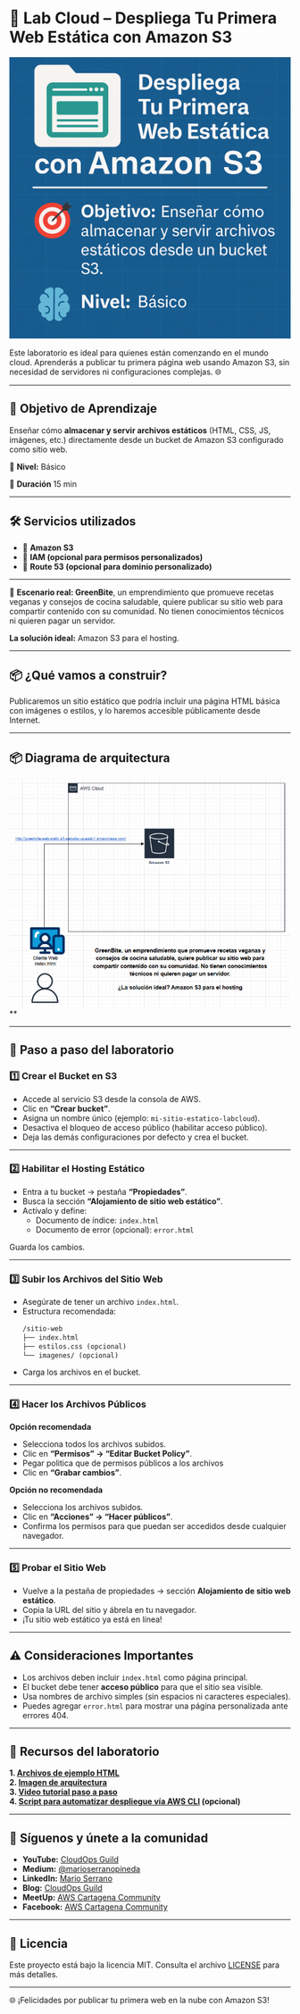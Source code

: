 # 🧪 Lab Cloud – Despliega Tu Primera Web Estática con Amazon S3

![banner](./imagenes/imagen_lab_web_estatica_s3.png)

Este laboratorio es ideal para quienes están comenzando en el mundo cloud. Aprenderás a publicar tu primera página web usando Amazon S3, sin necesidad de servidores ni configuraciones complejas. 🌐

---

## 🎯 Objetivo de Aprendizaje

Enseñar cómo **almacenar y servir archivos estáticos** (HTML, CSS, JS, imágenes, etc.) directamente desde un bucket de Amazon S3 configurado como sitio web.

🧠 **Nivel:** Básico

🔄 **Duración** 15 min

---

## 🛠️ Servicios utilizados

- 🔹 **Amazon S3**
- 🔹 **IAM (opcional para permisos personalizados)**
- 🔹 **Route 53 (opcional para dominio personalizado)**

---

🧪 **Escenario real: GreenBite**, un emprendimiento que promueve recetas veganas y consejos de cocina saludable, quiere publicar su sitio web para compartir contenido con su comunidad. No tienen conocimientos técnicos ni quieren pagar un servidor.

 **La solución ideal:** Amazon S3 para el hosting.

---

## 📦 ¿Qué vamos a construir?

Publicaremos un sitio estático que podría incluir una página HTML básica con imágenes o estilos, y lo haremos accesible públicamente desde Internet.

---

## 📦 Diagrama de arquitectura

![Imagen de arquitectura](./imagenes/diagrama_arquitectura.PNG)**

---

## 📌 Paso a paso del laboratorio

### 1️⃣ Crear el Bucket en S3

- Accede al servicio S3 desde la consola de AWS.
- Clic en **“Crear bucket”**.
- Asigna un nombre único (ejemplo: `mi-sitio-estatico-labcloud`).
- Desactiva el bloqueo de acceso público (habilitar acceso público).
- Deja las demás configuraciones por defecto y crea el bucket.

---

### 2️⃣ Habilitar el Hosting Estático

- Entra a tu bucket → pestaña **“Propiedades”**.
- Busca la sección **“Alojamiento de sitio web estático”**.
- Actívalo y define:
  - Documento de índice: `index.html`
  - Documento de error (opcional): `error.html`

Guarda los cambios.

---

### 3️⃣ Subir los Archivos del Sitio Web

- Asegúrate de tener un archivo `index.html`.
- Estructura recomendada:
  ```
  /sitio-web
  ├── index.html
  ├── estilos.css (opcional)
  └── imagenes/ (opcional)
  ```
- Carga los archivos en el bucket.

---

### 4️⃣ Hacer los Archivos Públicos

**Opción recomendada**

- Selecciona todos los archivos subidos.
- Clic en **“Permisos” → “Editar Bucket Policy”**.
- Pegar politica que de permisos públicos a los archivos
- Clic en **“Grabar cambios”**.

**Opción no recomendada**

- Selecciona los archivos subidos.
- Clic en **“Acciones” → “Hacer públicos”**.
- Confirma los permisos para que puedan ser accedidos desde cualquier navegador.

---

### 5️⃣ Probar el Sitio Web

- Vuelve a la pestaña de propiedades → sección **Alojamiento de sitio web estático**.
- Copia la URL del sitio y ábrela en tu navegador.
- ¡Tu sitio web estático ya está en línea!

---

## ⚠️ Consideraciones Importantes

- Los archivos deben incluir `index.html` como página principal.
- El bucket debe tener **acceso público** para que el sitio sea visible.
- Usa nombres de archivo simples (sin espacios ni caracteres especiales).
- Puedes agregar `error.html` para mostrar una página personalizada ante errores 404.

---

## 🧪 Recursos del laboratorio

**1. [Archivos de ejemplo HTML](./recursos/GreenBite.zip)**  
**2. [Imagen de arquitectura](./imagenes/diagrama_arquitectura.PNG)**  
**3. [Video tutorial paso a paso](https://youtu.be/VqV4rx3SY4o)**  
**4. [Script para automatizar despliegue vía AWS CLI](./recursos/Script_para_automatizar_despliegue_via_AWS_CLI.txt) (opcional)**

---

## 📢 Síguenos y únete a la comunidad

- **YouTube:** [CloudOps Guild](https://www.youtube.com/@CloudOpsGuildCommunity)  
- **Medium:** [@marioserranopineda](https://medium.com/@marioserranopineda)  
- **LinkedIn:** [Mario Serrano](https://www.linkedin.com/in/mario-rodrigo-serrano-pineda/)  
- **Blog:** [CloudOps Guild](https://cloudopsguild.com/blog/)  
- **MeetUp:** [AWS Cartagena Community](https://www.meetup.com/es-ES/aws-colombia-cartagena/)  
- **Facebook:** [AWS Cartagena Community](https://www.facebook.com/awscolombiacartagena)

---

## 📝 Licencia

Este proyecto está bajo la licencia MIT. Consulta el archivo [LICENSE](LICENSE) para más detalles.

---

🌐 ¡Felicidades por publicar tu primera web en la nube con Amazon S3!
